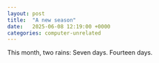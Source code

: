 ```yaml
---
layout: post
title:  "A new season"
date:   2025-06-08 12:19:00 +0000
categories: computer-unrelated
---
```


This month, two rains:
Seven days.
Fourteen days.


